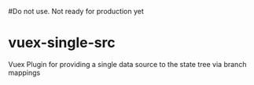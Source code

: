#Do not use. Not ready for production yet

# vuex-single-src
Vuex Plugin for providing a single data source to the state tree via branch mappings
